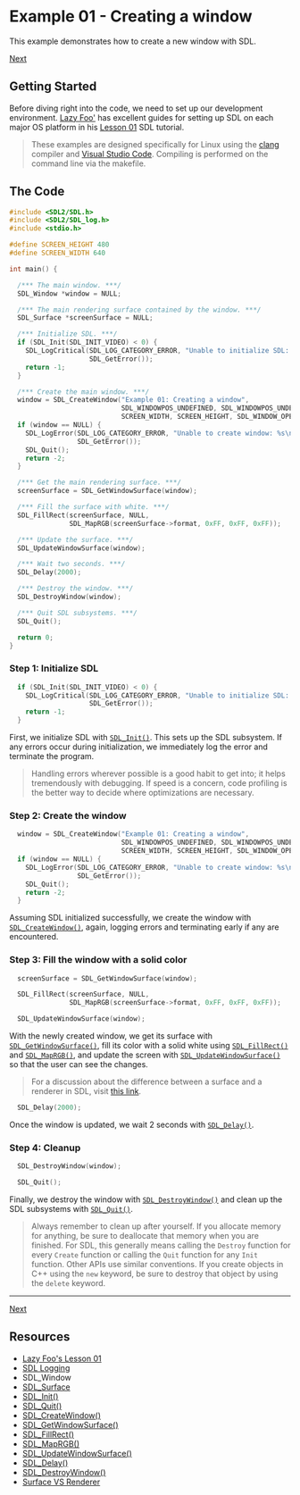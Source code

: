 # Example 01 - Creating a window

This example demonstrates how to create a new window with SDL.

[Next](https://github.com/cj-dimaano/sdl-examples/tree/master/02_handling-events)

## Getting Started

Before diving right into the code, we need to set up our development environment.
[Lazy Foo'](http://lazyfoo.net/) has excellent guides for setting up SDL on each major OS platform
in his [Lesson 01](http://lazyfoo.net/tutorials/SDL/01_hello_SDL/index.php) SDL tutorial.

> These examples are designed specifically for Linux using the [clang](https://clang.llvm.org/)
> compiler and [Visual Studio Code](https://code.visualstudio.com/). Compiling is performed on the
> command line via the makefile.

## The Code

```cpp
#include <SDL2/SDL.h>
#include <SDL2/SDL_log.h>
#include <stdio.h>

#define SCREEN_HEIGHT 480
#define SCREEN_WIDTH 640

int main() {

  /*** The main window. ***/
  SDL_Window *window = NULL;

  /*** The main rendering surface contained by the window. ***/
  SDL_Surface *screenSurface = NULL;

  /*** Initialize SDL. ***/
  if (SDL_Init(SDL_INIT_VIDEO) < 0) {
    SDL_LogCritical(SDL_LOG_CATEGORY_ERROR, "Unable to initialize SDL: %s\n",
                    SDL_GetError());
    return -1;
  }

  /*** Create the main window. ***/
  window = SDL_CreateWindow("Example 01: Creating a window",
                            SDL_WINDOWPOS_UNDEFINED, SDL_WINDOWPOS_UNDEFINED,
                            SCREEN_WIDTH, SCREEN_HEIGHT, SDL_WINDOW_OPENGL);
  if (window == NULL) {
    SDL_LogError(SDL_LOG_CATEGORY_ERROR, "Unable to create window: %s\n",
                 SDL_GetError());
    SDL_Quit();
    return -2;
  }

  /*** Get the main rendering surface. ***/
  screenSurface = SDL_GetWindowSurface(window);

  /*** Fill the surface with white. ***/
  SDL_FillRect(screenSurface, NULL,
               SDL_MapRGB(screenSurface->format, 0xFF, 0xFF, 0xFF));

  /*** Update the surface. ***/
  SDL_UpdateWindowSurface(window);

  /*** Wait two seconds. ***/
  SDL_Delay(2000);

  /*** Destroy the window. ***/
  SDL_DestroyWindow(window);

  /*** Quit SDL subsystems. ***/
  SDL_Quit();

  return 0;
}
```

### Step 1: Initialize SDL

```cpp
  if (SDL_Init(SDL_INIT_VIDEO) < 0) {
    SDL_LogCritical(SDL_LOG_CATEGORY_ERROR, "Unable to initialize SDL: %s\n",
                    SDL_GetError());
    return -1;
  }
```

First, we initialize SDL with [`SDL_Init()`](http://wiki.libsdl.org/SDL_Init). This sets up the SDL
subsystem. If any errors occur during initialization, we immediately log the error and terminate the
program.

> Handling errors wherever possible is a good habit to get into; it helps tremendously with
> debugging. If speed is a concern, code profiling is the better way to decide where optimizations
> are necessary.

### Step 2: Create the window

```cpp
  window = SDL_CreateWindow("Example 01: Creating a window",
                            SDL_WINDOWPOS_UNDEFINED, SDL_WINDOWPOS_UNDEFINED,
                            SCREEN_WIDTH, SCREEN_HEIGHT, SDL_WINDOW_OPENGL);
  if (window == NULL) {
    SDL_LogError(SDL_LOG_CATEGORY_ERROR, "Unable to create window: %s\n",
                 SDL_GetError());
    SDL_Quit();
    return -2;
  }
```

Assuming SDL initialized successfully, we create the window with
[`SDL_CreateWindow()`](http://wiki.libsdl.org/SDL_CreateWindow), again, logging errors and
terminating early if any are encountered.

### Step 3: Fill the window with a solid color

```cpp
  screenSurface = SDL_GetWindowSurface(window);

  SDL_FillRect(screenSurface, NULL,
               SDL_MapRGB(screenSurface->format, 0xFF, 0xFF, 0xFF));

  SDL_UpdateWindowSurface(window);
```

With the newly created window, we get its surface with
[`SDL_GetWindowSurface()`](http://wiki.libsdl.org/SDL_GetWindowSurface), fill its color with a solid
white using [`SDL_FillRect()`](http://wiki.libsdl.org/SDL_FillRect) and
[`SDL_MapRGB()`](http://wiki.libsdl.org/SDL_MapRGB), and update the screen with
[`SDL_UpdateWindowSurface()`](http://wiki.libsdl.org/SDL_UpdateWindowSurface) so that the user can
see the changes.

> For a discussion about the difference between a surface and a renderer in SDL, visit
> [this link](https://stackoverflow.com/questions/21007329/what-is-a-sdl-renderer).

```cpp
  SDL_Delay(2000);
```

Once the window is updated, we wait 2 seconds with
[`SDL_Delay()`](http://wiki.libsdl.org/SDL_Delay).

### Step 4: Cleanup

```cpp
  SDL_DestroyWindow(window);

  SDL_Quit();
```

Finally, we destroy the window with
[`SDL_DestroyWindow()`](http://wiki.libsdl.org/SDL_DestroyWindow) and clean up the SDL subsystems
with [`SDL_Quit()`](http://wiki.libsdl.org/SDL_Quit).

> Always remember to clean up after yourself. If you allocate memory for anything, be sure to
> deallocate that memory when you are finished. For SDL, this generally means calling the `Destroy`
> function for every `Create` function or calling the `Quit` function for any `Init` function. Other
> APIs use similar conventions. If you create objects in C++ using the `new` keyword, be sure to
> destroy that object by using the `delete` keyword.

---

[Next](https://github.com/cj-dimaano/sdl-examples/tree/master/02_handling-events)

## Resources
* [Lazy Foo's Lesson 01](http://lazyfoo.net/tutorials/SDL/01_hello_SDL/index.php)
* [SDL Logging](http://wiki.libsdl.org/CategoryLog)
* SDL_Window
* [SDL_Surface](https://wiki.libsdl.org/SDL_Surface)
* [SDL_Init()](http://wiki.libsdl.org/SDL_Init)
* [SDL_Quit()](http://wiki.libsdl.org/SDL_Quit)
* [SDL_CreateWindow()](http://wiki.libsdl.org/SDL_CreateWindow)
* [SDL_GetWindowSurface()](http://wiki.libsdl.org/SDL_GetWindowSurface)
* [SDL_FillRect()](http://wiki.libsdl.org/SDL_FillRect)
* [SDL_MapRGB()](http://wiki.libsdl.org/SDL_MapRGB)
* [SDL_UpdateWindowSurface()](http://wiki.libsdl.org/SDL_UpdateWindowSurface)
* [SDL_Delay()](http://wiki.libsdl.org/SDL_Delay)
* [SDL_DestroyWindow()](http://wiki.libsdl.org/SDL_DestroyWindow)
* [Surface VS Renderer](https://stackoverflow.com/questions/21007329/what-is-a-sdl-renderer)
